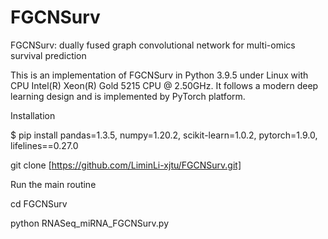 # FGCNSurv
FGCNSurv: dually fused graph convolutional network for multi-omics survival prediction

This is an implementation of FGCNSurv in Python 3.9.5 under Linux with CPU Intel(R) Xeon(R) Gold 5215 CPU @ 2.50GHz. It follows a modern deep learning design and is implemented by PyTorch platform.

Installation

$ pip install pandas=1.3.5, numpy=1.20.2, scikit-learn=1.0.2, pytorch=1.9.0, lifelines==0.27.0

git clone [https://github.com/LiminLi-xjtu/FGCNSurv.git]

Run the main routine

cd FGCNSurv

python RNASeq_miRNA_FGCNSurv.py


